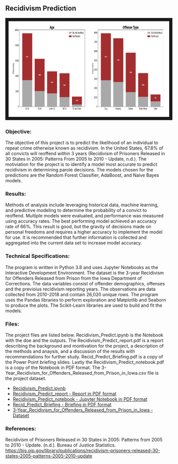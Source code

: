 ## Recidivism Prediction 

<img src="./recid.png" 
width="1000" height="300" border="10" />

### Objective:

The objective of this project is to predict the likelihood of an individual to repeat crime otherwise known as recidivism.  In the United States, 67.8% of all convicts will reoffend within 3 years (Recidivism of Prisoners Released in 30 States in 2005: Patterns From 2005 to 2010 - Update, n.d.). The motiviation for the project is to identify a model most accurate to predict recidivism in determining parole decisions.  The models chosen for the predictions are the Random Forest Classifier, AdaBoost, and Naive Bayes models.  

### Results:

Methods of analysis include leveraging historical data, machine learning, and predictive modeling to determine the probability of a convict to reoffend. Multiple models were evaluated, and performance was measured using accuracy rates. The best performing model achieved an accuracy rate of 66%. This result is good, but the gravity of decisions made on personal freedoms and requires a higher accuracy to implement the model for use. It is recommended that further information is collected and aggregated into the current data set to increase model accuracy. 

### Technical Specifications:

The program is written in Python 3.8 and uses Jupyter Notebooks as the Interactive Development Environment. The dataset is the 3-year Recidivism for Offenders Released from Prison from the Iowa Department of Corrections.  The data variables consist of offender demographics, offenses and the previoius recidivism reporting years.  The observations are data collected from 2010-2018 and contain 26,020 unique rows.  The program uses the Pandas libraries to perform exploration and Matplotlib and Seaborn to produce the plots. The Scikit-Learn libraries are used to build and fit the models.

### Files:

The project files are listed below.  Recidivism_Predict.ipynb is the Notebook with the doe and the outputs.  The Recidivism_Predict_report.pdf is a report describing the background and montivation for the project, a description of the methods and anaysis, and a discussion of the results with recommendations for further study.  Recid_Predict_Briefing.pdf is a copy of the Power Point briefing slides.  Lastly the Recidivism_Predict_notebook.pdf is a copy of the Notebook in PDF format. The 3-Year_Recidivism_for_Offenders_Released_from_Prison_in_Iowa.csv file is the project dataset.

* [Recidivism_Predict.ipynb](./Recidivism_Predict.ipynb)
* [Recidivism_Predict_report - Report in PDF format](./Recidivism_Predict_report.pdf)
* [Recidivism_Predict_notebook - Jupyter Notebook in PDF format](./Recidivism_Predict_notebook.pdf)
* [Recid_Predict_Briefing - Briefing in PDF format](./Recid_Predict_Briefing.pdf)
* [3-Year_Recidivism_for_Offenders_Released_from_Prison_in_Iowa - Dataset](./3-Year_Recidivism_for_Offenders_Released_from_Prison_in_Iowa.csv)



### References:

Recidivism of Prisoners Released in 30 States in 2005: Patterns from 2005 to 2010 - Update. (n.d.). Bureau of Justice Statistics. https://bjs.ojp.gov/library/publications/recidivism-prisoners-released-30-states-2005-patterns-2005-2010-update

